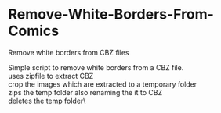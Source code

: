 # Remove-White-Borders-From-Comics
Remove white borders from CBZ files 

Simple script to remove white borders from a CBZ file.\
  uses zipfile to extract CBZ\
  crop the images which are extracted to a temporary folder\
  zips the temp folder also renaming the it to CBZ\
  deletes the temp folder\

